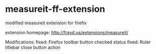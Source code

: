 measureit-ff-extension
======================

modified measureit extension for firefix

extension homepage: http://frayd.us/extensions/measureit/

Modifications:
fixed: Firefox toolbar button checked status
fixed: Ruler titlebar close button action
